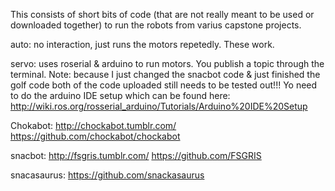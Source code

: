 This consists of short bits of code (that are not really meant to be used or downloaded together) to run the robots from varius capstone projects.

auto: no interaction, just runs the motors repetedly. These work. 

servo: uses roserial & arduino to run motors. You publish a topic through the terminal. Note: because I just changed the snacbot code & just finished the golf code both of the code uploaded still needs to be tested out!!! Yo need to do the arduino IDE setup which can be found here: http://wiki.ros.org/rosserial_arduino/Tutorials/Arduino%20IDE%20Setup

Chokabot: 
http://chockabot.tumblr.com/
https://github.com/chockabot/chockabot

snacbot:
http://fsgris.tumblr.com/
https://github.com/FSGRIS

snacasaurus: 
https://github.com/snackasaurus



